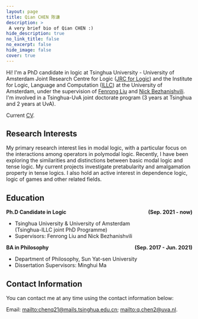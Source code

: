 ```yaml
---
layout: page
title: Qian CHEN 陈谦
description: > 
 A very brief bio of Qian CHEN :)
hide_description: true
no_link_title: false 
no_excerpt: false 
hide_image: false
cover: true
---
```



Hi! I'm a PhD candidate in logic at Tsinghua University - University of Amsterdam Joint Research Centre for Logic ([JRC for Logic](http://tsinghualogic.net/JRC/)) and the Institute for Logic, Language and Computation ([ILLC](https://www.illc.uva.nl)) at the University of Amsterdam, under the supervision of [Fenrong Liu](http://fenrong.net) and [Nick Bezhanishvili](https://staff.fnwi.uva.nl/n.bezhanishvili/). I'm involved in a Tsinghua-UvA joint doctorate program (3 years at Tsinghua and 2 years at UvA).

Current [CV](/CV-QianCHEN.pdf).


## Research Interests

<!-- I'm most interested in modal logic, especially interactions of operators of polymodal logic. Recently, I'm focusing on the similarity and difference between basic modal logic and tense logic. I'm now working on a project about the Kripke incompleteness of modal logic. I also hold an active interest in dependence logic, logic of games and other related fields. -->

My primary research interest lies in modal logic, with a particular focus on the interactions among operators in polymodal logic. Recently, I have been exploring the similarities and distinctions between basic modal logic and tense logic. My current projects investigate pretabularity and amalgamation property in tense logics. I also hold an active interest in dependence logic, logic of games and other related fields.

<!-- ## Publications

#### Under review / in progress

1. Chenwei *Shi*, Qingyu *He*, and Qian *Chen* (2023). [Note on Dependence Logic and Common Knowledge]{:.heading.flip-title}. *Manuscript*.
2. Qian *Chen*, Chenwei *Shi*, and Yiyan *Wang* (2022). Reasoning about dependence, preference, and coalitional power. *Under review*. [Link to manuscript](https://doi.org/10.48550/arXiv.2209.08213)
3. Qian *Chen* and Dazhu *Li* (2023). Logic of the Hide and Seek Game: Characterization, Axiomatization, Decidability. *Accepted by DaLi 2023, to appear*.
4. Penghao *Du* and Qian *Chen* (2023). Axiomatization of Hybrid Logic of Link Variations. *Accepted by DaLi 2023, to appear*.

#### Published Works

1. Qian *Chen* and Minghui *Ma* (2023). Modal logic of generalized separated topological spaces. In Banerjee, M. and Sreejith, A. V., editors. *Logic and its applications*. ICLA 2023. Lecture Notes in Computer Science, vol 13963, pages 92-104. Springer, Cham. DOI: [https://doi.org/10.1007/978-3-031-26689-8_7](https://doi.org/10.1007/978-3-031-26689-8_7)

2. Qian *Chen* and Minghui *Ma* (2022). Tabularity and Post-completeness in Tense Logic. *The Review of Symbolic Logic*. DOI: [https://doi.org/10.1017/S1755020322000132](https://doi.org/10.1017/S1755020322000132)

3. Minghui *Ma* and Qian *Chen* (2022). Finite model property in weakly transitive tense logics. *Studia Logica* 111: 217--250. DOI: [https://doi.org/10.1007/s11225-022-10027-0](https://doi.org/10.1007/s11225-022-10027-0)

4. Minghui *Ma* and Qian *Chen* (2021). Lattices of finitely alternative tense logics. *Studia Logica* 109: 1093--1118. DOI: [https://doi.org/10.1007/s11225-021-09942-5](https://doi.org/10.1007/s11225-021-09942-5)

5. Weakly transitive tense logic. BA Thesis. Sun Yat-sen University, 2021. (written in Chinese)

[Note on Dependence Logic and Common Knowledge]: DepCom.md -->

## Education

<div style="display: flex; justify-content: space-between;">
    <strong>Ph.D Candidate in Logic</strong>
    <div style="text-align: right;"><strong>(Sep. 2021 - now)</strong></div>
</div>

- Tsinghua University & University of Amsterdam\
  (Tsinghua-ILLC joint PhD Programme)
- Supervisors: Fenrong Liu and Nick Bezhanishvili
  

<div style="display: flex; justify-content: space-between;">
    <strong>BA in Philosophy</strong>
    <div style="text-align: right;"><strong>(Sep. 2017 - Jun. 2021)</strong></div>
</div>

- Department of Philosophy, Sun Yat-sen University
- Dissertation Supervisors: Minghui Ma

## Contact Information

You can contact me at any time using the contact information below:

Email: <mailto:chenq21@mails.tsinghua.edu.cn>; <mailto:q.chen2@uva.nl>.

